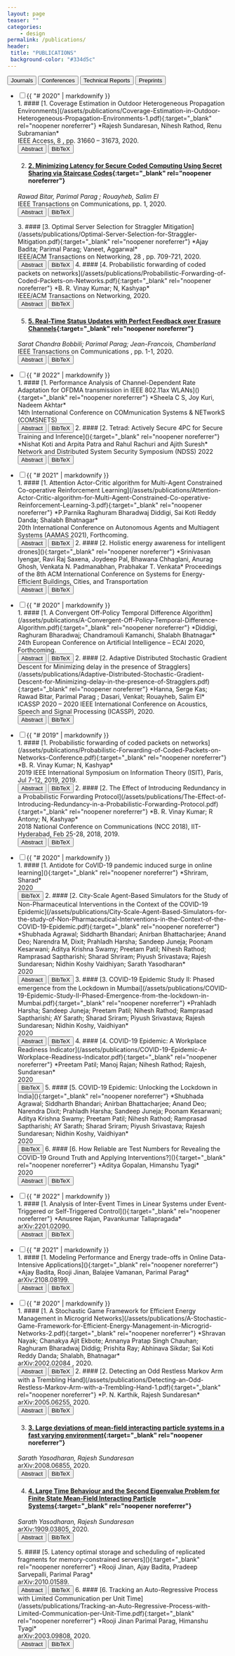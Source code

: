 ```yaml
---
layout: page
teaser: ""
categories:
    - design
permalink: /publications/
header:
 title: "PUBLICATIONS"
 background-color: "#334d5c"
---
```

<div class="tab">
  <button class="tablinks" onclick="clickTab(event, 'journal')" id="defaultOpen">Journals</button>
  <button class="tablinks" onclick="clickTab(event, 'conference')">Conferences</button>
  <button class="tablinks" onclick="clickTab(event, 'techreport')">Technical Reports</button>
  <button class="tablinks" onclick="clickTab(event, 'preprint')">Preprints</button>
</div>
<div markdown="1" id="journal" class="tabcontent">
<ul class="jekyllcodex_accordion">
  <li><input id="j2020" type="checkbox" /><label for="j2020">{{ "# 2020" |  markdownify }}</label>
<div markdown="1">
1. #### [1. Coverage Estimation in Outdoor Heterogeneous Propagation Environments](/assets/publications/Coverage-Estimation-in-Outdoor-Heterogeneous-Propagation-Environments-1.pdf){:target="_blank" rel="noopener noreferrer"}
*Rajesh Sundaresan, Nihesh Rathod, Renu Subramanian*<br>
IEEE Access, 8 , pp. 31660 – 31673, 2020.<br>
<button id="buttona1" onclick="AbstractToggle(1)" class="buttonAbsBib buttonhover">Abstract</button>
<button id="buttonb1" onclick="BibTeXToggle(1)" class="buttonAbsBib buttonhover">BibTeX</button>
<div id="Abstract1" style="display:none" markdown="1">This paper is on a coverage estimation procedure for the deployment of outdoor Internet of Things (IoT). In the first part of the paper, a data-driven coverage estimation technique is proposed. The estimation technique combines multiple machine-learning-based regression ideas. The proposed technique achieves two purposes. The first purpose is to reduce the bias in the estimated received signal strength arising from estimations performed only on the successfully received packets. The second purpose is to exploit commonality of physical parameters, e.g. antenna-gain, in measurements that are made across multiple propagation environments. It also provides the correct link function for performing a nonlinear regression in our communication systems context. In the second part of the paper, a method to use readily available geographic information system (GIS) data (for classifying geographic areas into various propagation environments) followed by an algorithm for estimating received signal strength (which is motivated by the first part of the paper) is proposed. Together they enable quick and automated estimation of coverage in outdoor environments. It is anticipated that these will lead to faster and more efficient deployment of outdoor Internet of Things.
</div>
<div id="BibTeX1" style="display:none">@article{@Nihesh2020,
title = {Coverage Estimation in Outdoor Heterogeneous Propagation Environments},
author = {Nihesh Rathod; Renu Subramanian; Rajesh;Sundaresan},
url = {https://cni.iisc.ac.in/wp-content/uploads/2020/08/Coverage-Estimation-in-Outdoor-Heterogeneous-Propagation-Environments-1.pdf},
doi = {10.1109/ACCESS.2020.2972811},
year = {2020},
date = {2020-02-10},
journal = { IEEE Access},
volume = {8},
pages = {31660 – 31673},
abstract = {This paper is on a coverage estimation procedure for the deployment of outdoor Internet of Things (IoT). In the first part of the paper, a data-driven coverage estimation technique is proposed. The estimation technique combines multiple machine-learning-based regression ideas. The proposed technique achieves two purposes. The first purpose is to reduce the bias in the estimated received signal strength arising from estimations performed only on the successfully received packets. The second purpose is to exploit commonality of physical parameters, e.g. antenna-gain, in measurements that are made across multiple propagation environments. It also provides the correct link function for performing a nonlinear regression in our communication systems context. In the second part of the paper, a method to use readily available geographic information system (GIS) data (for classifying geographic areas into various propagation environments) followed by an algorithm for estimating received signal strength (which is motivated by the first part of the paper) is proposed. Together they enable quick and automated estimation of coverage in outdoor environments. It is anticipated that these will lead to faster and more efficient deployment of outdoor Internet of Things.},
keywords = {Journal},
pubstate = {published},
tppubtype = {article}
}
</div>

2. #### [2. Minimizing Latency for Secure Coded Computing Using Secret Sharing via Staircase Codes](/assets/publications/Minimizing-Latency-for-Secure-Coded-Computing........pdf){:target="_blank" rel="noopener noreferrer"}
*Rawad Bitar, Parimal Parag ; Rouayheb, Salim El*<br>
IEEE Transactions on Communications, pp. 1, 2020.<br>
<button id="buttona2" onclick="AbstractToggle(2)" class="buttonAbsBib buttonhover">Abstract</button>
<button id="buttonb2" onclick="BibTeXToggle(2)" class="buttonAbsBib buttonhover">BibTeX</button>
<div id="Abstract2" style="display:none" markdown="1">
We consider the setting of a Master server, M, who possesses confidential data (e.g., personal, genomic or medical data) and wants to run intensive computations on it, as part of a machine learning algorithm for example. The Master wants to distribute these computations to untrusted workers who have volunteered or are incentivized to help with this task. However, the data must be kept private and not revealed to the individual workers. Some of the workers may be stragglers, e.g., slow or busy, and will take a random time to finish the task assigned to them. We are interested in reducing the delays experienced by the Master. We focus on linear computations as an essential operation in many iterative algorithms such as principal component analysis, support vector machines and other gradient-descent based algorithms. A classical solution is to use a linear secret sharing scheme, such as Shamir’s scheme, to divide the data into secret shares on which the workers can perform linear computations. However, classical codes can provide straggler mitigation assuming a worst-case scenario of a fixed number of stragglers. We propose a solution based on new secure codes, called Staircase codes, introduced previously by two of the authors. Staircase codes allow flexibility in the number of stragglers up to a given maximum, and universally achieve the information theoretic limit on the download cost by the Master, leading to latency reduction. Under the shifted exponential model, we find upper and lower bounds on the Master’s mean waiting time. We derive the distribution of the Master’s waiting time, and its mean, for systems with up to two stragglers. For systems with any number of stragglers, we derive an expression that can give the exact distribution, and the mean, of the waiting time of the Master. We show that Staircase codes always outperform classical secret sharing codes.
</div>
<div id="BibTeX2" style="display:none">
@article{@rawad,
title = {Minimizing Latency for Secure Coded Computing Using Secret Sharing via Staircase Codes},
author = {Rawad Bitar, Parimal Parag and Salim El Rouayheb },
url = {https://cni.iisc.ac.in/wp-content/uploads/2020/07/Minimizing-Latency-for-Secure-Coded-Computing……..pdf},
doi = {10.1109/TCOMM.2020.2988506},
year = {2020},
date = {2020-04-17},
journal = { IEEE Transactions on Communications},
pages = {1},
abstract = {We consider the setting of a Master server, M, who possesses confidential data (e.g., personal, genomic or medical data) and wants to run intensive computations on it, as part of a machine learning algorithm for example. The Master wants to distribute these computations to untrusted workers who have volunteered or are incentivized to help with this task. However, the data must be kept private and not revealed to the individual workers. Some of the workers may be stragglers, e.g., slow or busy, and will take a random time to finish the task assigned to them. We are interested in reducing the delays experienced by the Master. We focus on linear computations as an essential operation in many iterative algorithms such as principal component analysis, support vector machines and other gradient-descent based algorithms. A classical solution is to use a linear secret sharing scheme, such as Shamir’s scheme, to divide the data into secret shares on which the workers can perform linear computations. However, classical codes can provide straggler mitigation assuming a worst-case scenario of a fixed number of stragglers. We propose a solution based on new secure codes, called Staircase codes, introduced previously by two of the authors. Staircase codes allow flexibility in the number of stragglers up to a given maximum, and universally achieve the information theoretic limit on the download cost by the Master, leading to latency reduction. Under the shifted exponential model, we find upper and lower bounds on the Master’s mean waiting time. We derive the distribution of the Master’s waiting time, and its mean, for systems with up to two stragglers. For systems with any number of stragglers, we derive an expression that can give the exact distribution, and the mean, of the waiting time of the Master. We show that Staircase codes always outperform classical secret sharing codes.},
keywords = {Journal},
pubstate = {published},
tppubtype = {article}
}
</div>
3. #### [3. Optimal Server Selection for Straggler Mitigation](/assets/publications/Optimal-Server-Selection-for-Straggler-Mitigation.pdf){:target="_blank" rel="noopener noreferrer"}
*Ajay Badita; Parimal Parag; Vaneet, Aggarwal*<br>
IEEE/ACM Transactions on Networking, 28 , pp. 709-721, 2020.<br>
<button id="buttona3" onclick="AbstractToggle(3)" class="buttonAbsBib buttonhover">Abstract</button>
<button id="buttonb3" onclick="BibTeXToggle(3)" class="buttonAbsBib buttonhover">BibTeX</button>
<div id="Abstract3" style="display:none" markdown="1">
The performance of large-scale distributed compute systems is adversely impacted by stragglers when the execution time of a job is uncertain. To manage stragglers, we consider a multi-fork approach for job scheduling, where additional parallel servers are added at forking instants. In terms of the forking instants and the number of additional servers, we compute the job completion time and the cost of server utilization when the task processing times are assumed to have a shifted exponential distribution. We use this study to provide insights into the scheduling design of the forking instants and the associated number of additional servers to be started. Numerical results demonstrate orders of magnitude improvement in cost in the regime of low completion times as compared to the prior works.
</div>
<div id="BibTeX3" style="display:none">
@article{@Ajay,
title = {Optimal Server Selection for Straggler Mitigation},
author = {Ajay Badita; Parimal Parag; Vaneet, Aggarwal},
url = {https://cni.iisc.ac.in/wp-content/uploads/2020/08/Optimal-Server-Selection-for-Straggler-Mitigation.pdf},
doi = {10.1109/TNET.2020.2973224},
year = {2020},
date = {2020-04-01},
journal = {IEEE/ACM Transactions on Networking},
volume = {28},
pages = {709-721},
abstract = {The performance of large-scale distributed compute systems is adversely impacted by stragglers when the execution time of a job is uncertain. To manage stragglers, we consider a multi-fork approach for job scheduling, where additional parallel servers are added at forking instants. In terms of the forking instants and the number of additional servers, we compute the job completion time and the cost of server utilization when the task processing times are assumed to have a shifted exponential distribution. We use this study to provide insights into the scheduling design of the forking instants and the associated number of additional servers to be started. Numerical results demonstrate orders of magnitude improvement in cost in the regime of low completion times as compared to the prior works.},
keywords = {Journal},
pubstate = {published},
tppubtype = {article}
}
</div>
4. #### [4. Probabilistic forwarding of coded packets on networks](/assets/publications/Probabilistic-Forwarding-of-Coded-Packets-on-Networks.pdf){:target="_blank" rel="noopener noreferrer"}
*B. R. Vinay Kumar; N, Kashyap*<br>
IEEE/ACM Transactions on Networking, 2020.<br>
<button id="buttona4" onclick="AbstractToggle(4)" class="buttonAbsBib buttonhover">Abstract</button>
<button id="buttonb4" onclick="BibTeXToggle(4)" class="buttonAbsBib buttonhover">BibTeX</button>
<div id="Abstract4" style="display:none" markdown="1">
We consider a scenario of broadcasting information over a network of nodes connected by noiseless communication links. A source node in the network has some data packets to broadcast. It encodes these data packets into n coded packets in such a way that any node in the network that receives any k out of the n coded packets will be able to retrieve all the original data packets. The source transmits the n coded packets to its one-hop neighbours. Every other node in the network follows a probabilistic forwarding protocol, in which it forwards a previously unreceived packet to all its neighbours with a certain probability p. We say that the information from the source undergoes a “near-broadcast” if the expected fraction of nodes that receive at least k of the n coded packets is close to 1. The forwarding probability p is chosen so as to minimize the expected total number of transmissions needed for a near-broadcast. We study how, for a given k, this minimum forwarding probability and the associated expected total number of packet transmissions varies with n. We specifically analyze the probabilistic forwarding of coded packets on two network topologies: binary trees and square grids. For trees, our analysis shows that for fixed k, the expected total number of transmissions increases with n. On the other hand, on grids, a judicious choice of n significantly reduces the expected total number of transmissions needed for a near-broadcast. Behaviour similar to that of the grid is also observed in other well-connected network topologies such as random geometric graphs and random regular graphs
</div>
<div id="BibTeX4" style="display:none">
@article{@Vinay,
title = {Probabilistic forwarding of coded packets on networks},
author = {B. R. Vinay Kumar; N,Kashyap},
url = {https://cni.iisc.ac.in/wp-content/uploads/2020/08/Probabilistic-Forwarding-of-Coded-Packets-on-Networks.pdf},
year = {2020},
date = {2020-02-11},
journal = {IEEE/ACM Transactions on Networking},
abstract = {We consider a scenario of broadcasting information over a network of nodes connected by noiseless communication links. A source node in the network has some data packets to broadcast. It encodes these data packets into n coded packets in such a way that any node in the network that receives any k out of the n coded packets will be able to retrieve all the original data packets. The source transmits the n coded packets to its one-hop neighbours. Every other node in the network follows a probabilistic forwarding protocol, in which it forwards a previously unreceived packet to all its neighbours with a certain probability p. We say that the information from the source undergoes a “near-broadcast” if the expected fraction of nodes that receive at least k of the n coded packets is close to 1. The forwarding probability p is chosen so as to minimize the expected total number of transmissions needed for a near-broadcast. We study how, for a given k, this minimum forwarding probability and the associated expected total number of packet transmissions varies with n. We specifically analyze the probabilistic forwarding of coded packets on two network topologies: binary trees and square grids. For trees, our analysis shows that for fixed k, the expected total number of transmissions increases with n. On the other hand, on grids, a judicious choice of n significantly reduces the expected total number of transmissions needed for a near-broadcast. Behaviour similar to that of the grid is also observed in other well-connected network topologies such as random geometric graphs and random regular graphs },
keywords = {Journal},
pubstate = {published},
tppubtype = {article}
}
</div>

5. #### [5. Real-Time Status Updates with Perfect Feedback over Erasure Channels](/assets/publications/Real-Time-Status-Updates-with-Perfect-Feedback.pdf){:target="_blank" rel="noopener noreferrer"}
*Sarat Chandra Bobbili; Parimal Parag; Jean-Francois, Chamberland*<br>
IEEE Transactions on Communications , pp. 1-1, 2020.<br>
<button id="buttona5" onclick="AbstractToggle(5)" class="buttonAbsBib buttonhover">Abstract</button>
<button id="buttonb5" onclick="BibTeXToggle(5)" class="buttonAbsBib buttonhover">BibTeX</button>
<div id="Abstract5" style="display:none" markdown="1">
Real-time decision making relies on the availability of accurate data and, therefore, delivering status updates in a timely fashion is of paramount importance. The topic of realtime status updates has received much attention in recent years. This article contributes new results to this research area by studying the interplay between average timeliness and design decisions made at the physical layer, for unreliable communication channels. Specifically, this study explores the tension between the fact that more reliable transmissions with lower probabilities of decoding failure tend to improve timely delivery, unless these improvements come at the expense of significantly longer codewords. The average timeliness is adopted as an evaluation criterion, and a framework to efficiently compute the performance of various transmission schemes for the binary erasure channel is developed. We show that the average timeliness decreases as we increase the feedback rate in a hybrid ARQ scheme for a range of codeword lengths. This article also provides design guidelines for the codeword length selection for an hybrid ARQ scheme to improve the average information timeliness. Numerical examples are included to further illustrate the applicability of our findings.
</div>
<div id="BibTeX5" style="display:none">
@article{@Sarat,
title = {Real-Time Status Updates with Perfect Feedback over Erasure Channels},
author = {Sarat Chandra Bobbili; Parimal Parag; Jean-Francois,Chamberland},
url = {https://cni.iisc.ac.in/wp-content/uploads/2020/08/Real-Time-Status-Updates-with-Perfect-Feedback.pdf},
doi = {10.1109/TCOMM.2020.3006224},
year = {2020},
date = {2020-07-01},
journal = {IEEE Transactions on Communications },
pages = {1-1},
abstract = {Real-time decision making relies on the availability of accurate data and, therefore, delivering status updates in a timely fashion is of paramount importance. The topic of realtime status updates has received much attention in recent years. This article contributes new results to this research area by studying the interplay between average timeliness and design decisions made at the physical layer, for unreliable communication channels. Specifically, this study explores the tension between the fact that more reliable transmissions with lower probabilities of decoding failure tend to improve timely delivery, unless these improvements come at the expense of significantly longer codewords. The average timeliness is adopted as an evaluation criterion, and a framework to efficiently compute the performance of various transmission schemes for the binary erasure channel is developed. We show that the average timeliness decreases as we increase the feedback rate in a hybrid ARQ scheme for a range of codeword lengths. This article also provides design guidelines for the codeword length selection for an hybrid ARQ scheme to improve the average information timeliness. Numerical examples are included to further illustrate
the applicability of our findings.},
keywords = {Journal},
pubstate = {published},
tppubtype = {article}
}
</div>

</div>
</li>
</ul>        
<script>document.getElementById("j2020").click();</script>
</div>
<div markdown="1" id="conference" class="tabcontent">
<ul class="jekyllcodex_accordion">
  <li><input id="c2022" type="checkbox" /><label for="c2022">{{ "# 2022" |  markdownify }}</label>
<div markdown="1">1. #### [1. Performance Analysis of Channel-Dependent Rate Adaptation for OFDMA transmission in IEEE 802.11ax WLANs](){:target="_blank" rel="noopener noreferrer"}
*Sheela C S, Joy Kuri, Nadeem Akhtar*<br>
14th International Conference on COMmunication Systems & NETworkS (COMSNETS)<br>
<button id="buttona6" onclick="AbstractToggle(6)" class="buttonAbsBib buttonhover">Abstract</button>
<button id="buttonb6" onclick="BibTeXToggle(6)" class="buttonAbsBib buttonhover">BibTeX</button>
<div id="Abstract6" style="display:none" markdown="1">
</div>
<div id="BibTeX6" style="display:none">
</div>
2. #### [2. Tetrad: Actively Secure 4PC for Secure Training and Inference](){:target="_blank" rel="noopener noreferrer"}
*Nishat Koti and Arpita Patra and Rahul Rachuri and Ajith Suresh*
Network and Distributed System Security Symposium (NDSS) 2022<br>
<button id="buttona7" onclick="AbstractToggle(7)" class="buttonAbsBib buttonhover">Abstract</button>
<button id="buttonb7" onclick="BibTeXToggle(7)" class="buttonAbsBib buttonhover">BibTeX</button>
<div id="Abstract7" style="display:none" markdown="1">
</div>
<div id="BibTeX7" style="display:none">
</div>
</div>
</li>
</ul>        
<ul class="jekyllcodex_accordion">
        <li><input id="c2021" type="checkbox" /><label for="c2021">{{ "# 2021" |  markdownify }}</label>
<div markdown="1">1. #### [1. Attention Actor-Critic algorithm for Multi-Agent Constrained Co-operative Reinforcement Learning](/assets/publications/Attention-Actor-Critic-algorithm-for-Multi-Agent-Constrained-Co-operative-Reinforcement-Learning-3.pdf){:target="_blank" rel="noopener noreferrer"}
*P.Parnika Raghuram Bharadwaj Diddigi, Sai Koti Reddy Danda; Shalabh Bhatnagar*<br>
20th International Conference on Autonomous Agents and Multiagent Systems (AAMAS 2021), Forthcoming.<br>
<button id="buttona8" onclick="AbstractToggle(8)" class="buttonAbsBib buttonhover">Abstract</button>
<button id="buttonb8" onclick="BibTeXToggle(8)" class="buttonAbsBib buttonhover">BibTeX</button>
<div id="Abstract8" style="display:none" markdown="1">
In this work, we consider the problem of computing optimal actions for Reinforcement Learning (RL) agents in a co-operative setting, where the objective is to optimize a common goal. However, in many real-life applications, in addition to optimizing the goal, the agents are required to satisfy certain constraints specified on their actions. Under this setting, the objective of the agents is to not only learn the actions that optimize the common objective but also meet the specified constraints. In recent times, the Actor-Critic algorithm with an attention mechanism has been successfully applied to obtain optimal actions for RL agents in multi-agent environments. In this work, we extend this algorithm to the constrained multi-agent RL setting. The idea here is that optimizing the common goal and satisfying the constraints may require different modes of attention. By incorporating different attention modes, the agents can select useful information required for optimizing the objective and satisfying the constraints separately, thereby yielding better actions. Through experiments on benchmark multi-agent environments, we show the effectiveness of our proposed algorithm.
</div>
<div id="BibTeX8" style="display:none">
@conference{@Parnika,
title = {Attention Actor-Critic algorithm for Multi-Agent Constrained Co-operative Reinforcement Learning},
author = {P.Parnika, Raghuram Bharadwaj Diddigi, Sai Koti Reddy Danda; Shalabh Bhatnagar},
url = {https://cni.iisc.ac.in/attention-actor-critic-algorithm-for-multi-agent-constrained-co-operative-reinforcement-learning-4/},
year = {2021},
date = {2021-05-01},
booktitle = {20th International Conference on Autonomous Agents and Multiagent Systems (AAMAS 2021)},
abstract = {In this work, we consider the problem of computing optimal actions for Reinforcement Learning (RL) agents in a co-operative setting, where the objective is to optimize a common goal. However, in many real-life applications, in addition to optimizing the goal, the agents are required to satisfy certain constraints specified on their actions. Under this setting, the objective of the agents is to not only learn the actions that optimize the common objective but also meet the specified constraints. In recent times, the Actor-Critic algorithm with an attention mechanism has been successfully applied to obtain optimal actions for RL agents in multi-agent environments. In this work, we extend this algorithm to the constrained multi-agent RL setting. The idea here is that optimizing the common goal and satisfying the constraints may require different modes of attention. By incorporating different attention modes, the agents can select useful information required for optimizing the objective and satisfying the constraints separately, thereby yielding better actions. Through experiments on benchmark multi-agent environments, we show the effectiveness of our proposed algorithm. },
keywords = {Conference},
pubstate = {forthcoming},
tppubtype = {conference}
}
</div>
2. #### [2. Holistic energy awareness for intelligent drones](){:target="_blank" rel="noopener noreferrer"}
*Srinivasan Iyengar, Ravi Raj Saxena, Joydeep Pal, Bhawana Chhaglani, Anurag Ghosh, Venkata N. Padmanabhan, Prabhakar T. Venkata*
Proceedings of the 8th ACM International Conference on Systems for Energy-Efficient Buildings, Cities, and Transportation<br>
<button id="buttona9" onclick="AbstractToggle(9)" class="buttonAbsBib buttonhover">Abstract</button>
<button id="buttonb9" onclick="BibTeXToggle(9)" class="buttonAbsBib buttonhover">BibTeX</button>
<div id="Abstract9" style="display:none" markdown="1">
</div>
<div id="BibTeX9" style="display:none">
</div>
</div>
</li>
</ul>        
<ul class="jekyllcodex_accordion">
        <li><input id="c2020" type="checkbox" /><label for="c2020">{{ "# 2020" |  markdownify }}</label>
<div markdown="1">1. #### [1. A Convergent Off-Policy Temporal Difference Algorithm](/assets/publications/A-Convergent-Off-Policy-Temporal-Difference-Algorithm.pdf){:target="_blank" rel="noopener noreferrer"}
*Diddigi, Raghuram Bharadwaj; Chandramouli Kamanchi, Shalabh Bhatnagar*<br>
24th European Conference on Artificial Intelligence – ECAI 2020, Forthcoming.<br>
<button id="buttona10" onclick="AbstractToggle(10)" class="buttonAbsBib buttonhover">Abstract</button>
<button id="buttonb10" onclick="BibTeXToggle(10)" class="buttonAbsBib buttonhover">BibTeX</button>
<div id="Abstract10" style="display:none" markdown="1">
Learning the value function of a given policy (target policy) from the data samples obtained from a different policy (behavior policy) is an important problem in Reinforcement Learning (RL). This problem is studied under the setting of off-policy prediction. Temporal Difference (TD) learning algorithms are a popular class of algorithms for solving the prediction problem. TD algorithms with linear function approximation are shown to be convergent when the samples are generated from the target policy (known as on-policy prediction). However, it has been well established in the literature that off-policy TD algorithms under linear function approximation diverge. In this work, we propose a convergent on-line off-policy TD algorithm under linear function approximation. The main idea is to penalize the updates of the algorithm in a way as to ensure convergence of the iterates. We provide a convergence analysis of our algorithm. Through numerical evaluations, we further demonstrate the effectiveness of our algorithm.
</div>
<div id="BibTeX10" style="display:none">
@conference{@Raghuram,
title = {A Convergent Off-Policy Temporal Difference Algorithm},
author = {Raghuram Bharadwaj Diddigi and Chandramouli Kamanchi, Shalabh Bhatnagar},
url = {https://cni.iisc.ac.in/wp-content/uploads/2020/07/A-Convergent-Off-Policy-Temporal-Difference-Algorithm.pdf},
year = {2020},
date = {2020-08-29},
booktitle = {24th European Conference on Artificial Intelligence – ECAI 2020},
journal = {24th European Conference on Artificial Intelligence – ECAI 2020},
abstract = {Learning the value function of a given policy (target policy) from the data samples obtained from a different policy (behavior policy) is an important problem in Reinforcement Learning (RL). This problem is studied under the setting of off-policy prediction. Temporal Difference (TD) learning algorithms are a popular class of algorithms for solving the prediction problem. TD algorithms with linear function approximation are shown to be convergent when the samples are generated from the target policy (known as on-policy prediction). However, it has been well established in the literature that off-policy TD algorithms under linear function approximation diverge. In this work, we propose a convergent on-line off-policy TD algorithm under linear function approximation. The main idea is to penalize the updates of the algorithm in a way as to ensure convergence of the iterates. We provide a convergence analysis of our algorithm. Through numerical evaluations, we further demonstrate the effectiveness of our algorithm. },
keywords = {Conference},
pubstate = {forthcoming},
tppubtype = {conference}
}
</div>
2. #### [2. Adaptive Distributed Stochastic Gradient Descent for Minimizing delay in the presence of Stragglers](/assets/publications/Adaptive-Distributed-Stochastic-Gradient-Descent-for-Minimizing-delay-in-the-presence-of-Stragglers.pdf){:target="_blank" rel="noopener noreferrer"}
*Hanna, Serge Kas; Rawad Bitar, Parimal Parag ; Dasari, Venkat; Rouayheb, Salim El*<br>
ICASSP 2020 – 2020 IEEE International Conference on Acoustics, Speech and Signal Processing (ICASSP), 2020.<br>
<button id="buttona11" onclick="AbstractToggle(11)" class="buttonAbsBib buttonhover">Abstract</button>
<button id="buttonb11" onclick="BibTeXToggle(11)" class="buttonAbsBib buttonhover">BibTeX</button>
<div id="Abstract11" style="display:none" markdown="1">
We consider the setting where a master wants to run a distributed stochastic gradient descent (SGD) algorithm on n workers each having a subset of the data. Distributed SGD may suffer from the effect of stragglers, i.e., slow or unresponsive workers who cause delays. One solution studied in the literature is to wait at each iteration for the responses of the fastest k<n workers before updating the model, where k is a fixed parameter. The choice of the value of k presents a trade-off between the runtime (i.e., convergence rate) of SGD and the error of the model. Towards optimizing the error-runtime trade-off, we investigate distributed SGD with adaptive k. We first design an adaptive policy for varying k that optimizes this trade-off based on an upper bound on the error as a function of the wall-clock time which we derive. Then, we propose an algorithm for adaptive distributed SGD that is based on a statistical heuristic. We implement our algorithm and provide numerical simulations which confirm our intuition and theoretical analysis.
</div>
<div id="BibTeX11" style="display:none">
@conference{@Serge,
title = {Adaptive Distributed Stochastic Gradient Descent for Minimizing delay in the presence of Stragglers},
author = {Serge Kas Hanna and Rawad Bitar, Parimal Parag and Venkat Dasari and Salim El Rouayheb},
url = {https://cni.iisc.ac.in/wp-content/uploads/2020/02/Adaptive-Distributed-Stochastic-Gradient-Descent-for-Minimizing-delay-in-the-presence-of-Stragglers.pdf},
doi = {10.1109/ICASSP40776.2020.9053961},
year = {2020},
date = {2020-05-14},
booktitle = { ICASSP 2020 – 2020 IEEE International Conference on Acoustics, Speech and Signal Processing (ICASSP)},
journal = {45th International Conference on Acoustics, Speech, and Signal Processing},
abstract = {We consider the setting where a master wants to run a distributed stochastic gradient descent (SGD) algorithm on n workers each having a subset of the data. Distributed SGD may suffer from the effect of stragglers, i.e., slow or unresponsive workers who cause delays. One solution studied in the literature is to wait at each iteration for the responses of the fastest k keywords = {Conference},
pubstate = {published},
tppubtype = {conference}
}
</div>
3. #### [3. C3MM : Clique-Closure based Hyperlink Prediction](/assets/publications/C3MM-Clique-Closure-based-Hyperlink-Prediction.pdf){:target="_blank" rel="noopener noreferrer"}
*Govind Sharma; Prasanna Patil; M, Narasimha Murty*<br>
Proceedings of the Twenty-Ninth International Joint Conference on Artificial Intelligence , Forthcoming.<br>
<button id="buttona12" onclick="AbstractToggle(12)" class="buttonAbsBib buttonhover">Abstract</button>
<button id="buttonb12" onclick="BibTeXToggle(12)" class="buttonAbsBib buttonhover">BibTeX</button>
<div id="Abstract12" style="display:none" markdown="1">
Usual networks lossily (if not incorrectly) represent higher-order relations, i.e. those between multiple entities instead of a pair. This calls for complex structures such as hypergraphs to be used instead. Akin to the link prediction problem in graphs, we deal with hyperlink (higher-order link) prediction in hypergraphs. With a handful of solutions in the literature that seem to have merely scratched the surface, we provide improvements for the same. Motivated by observations in recent literature, we first formulate a "clique-closure" hypothesis (viz., hyperlinks are more likely to be formed from near-cliques rather than from non-cliques), test it on real hypergraphs, and then exploit it for our very problem. In the process, we generalize hyperlink prediction on two fronts: (1) from small-sized to arbitrary-sized hyperlinks, and (2) from a couple of domains to a handful. We perform experiments (both the hypothesis-test as well as the hyperlink prediction) on multiple real datasets, report results, and provide both quantitative and qualitative arguments favoring better performances w.r.t. the state-of-the-art.
</div>
<div id="BibTeX12" style="display:none">
@conference{@Govind,
title = {C3MM : Clique-Closure based Hyperlink Prediction},
author = {Govind Sharma; Prasanna Patil; M,Narasimha Murty},
url = {https://cni.iisc.ac.in/wp-content/uploads/2020/10/C3MM-Clique-Closure-based-Hyperlink-Prediction.pdf},
doi = {https://doi.org/10.24963/ijcai.2020/465 },
year = {2020},
date = {2020-12-30},
booktitle = {Proceedings of the Twenty-Ninth International Joint Conference on Artificial Intelligence
},
pages = {3364-3370},
abstract = {Usual networks lossily (if not incorrectly) represent higher-order relations, i.e. those between multiple entities instead of a pair. This calls for complex structures such as hypergraphs to be used instead. Akin to the link prediction problem in graphs, we deal with hyperlink (higher-order link) prediction in hypergraphs. With a handful of solutions in the literature that seem to have merely scratched the surface, we provide improvements for the same. Motivated by observations in recent literature, we first formulate a “clique-closure” hypothesis (viz., hyperlinks are more likely to be formed from near-cliques rather than from non-cliques), test it on real hypergraphs, and then exploit it for our very problem. In the process, we generalize hyperlink prediction on two fronts: (1) from small-sized to arbitrary-sized hyperlinks, and (2) from a couple of domains to a handful. We perform experiments (both the hypothesis-test as well as the hyperlink prediction) on multiple real datasets, report results, and provide both quantitative and qualitative arguments favoring better performances w.r.t. the state-of-the-art. },
keywords = {Conference},
pubstate = {forthcoming},
tppubtype = {conference}
}
</div>

4. #### [4. Evolution of a Population of Selfish Agents on a Network](/assets/publications/Evolution-of-a-Population-of-Selfish-Agents-on-a-Network.pdf){:target="_blank" rel="noopener noreferrer"}
*Nirabhra Mandal; Pavankumar, Tallapragada*<br>
IFAC World Congress 2020, Forthcoming.<br>
<button id="buttona13" onclick="AbstractToggle(13)" class="buttonAbsBib buttonhover">Abstract</button>
<button id="buttonb13" onclick="BibTeXToggle(13)" class="buttonAbsBib buttonhover">BibTeX</button>
<div id="Abstract13" style="display:none" markdown="1">
In this work, we consider a population composed of a continuum of agents that seek to selfishly minimize a cost function by moving on a network. The nodes in the network may represent physical locations or abstract choices. Taking inspiration from how water distributes itself in a system of connected tanks of varying heights, we formulate a best response dynamics for the population. In this dynamics, the population in each node simultaneously seeks to redistribute itself according to the `best response’ to the state of the population in the node’s neighborhood. We provide an algorithm to determine the best response as a function of the state of the population. We then show that given the state of the population, the best response is unique. For the continuous time version of the best response dynamics, we show asymptotic convergence to an equilibrium point for an arbitrary initial condition. We then explore a second dynamics, in which the population evolves according to centralized gradient descent of the social cost. Again, we show asymptotic convergence for an arbitrary initial condition. We illustrate our results through simulations.
</div>
<div id="BibTeX13" style="display:none">
@conference{@Nirabhra,
title = {Evolution of a Population of Selfish Agents on a Network},
author = {Nirabhra Mandal; Pavankumar,Tallapragada},
url = {https://cni.iisc.ac.in/wp-content/uploads/2020/10/Evolution-of-a-Population-of-Selfish-Agents-on-a-Network.pdf},
year = {2020},
date = {2020-07-11},
booktitle = {IFAC World Congress 2020},
abstract = {In this work, we consider a population composed of a continuum of agents that seek to selfishly minimize a cost function by moving on a network. The nodes in the network may represent physical locations or abstract choices. Taking inspiration from how water distributes itself in a system of connected tanks of varying heights, we formulate a best response dynamics for the population. In this dynamics, the population in each node simultaneously seeks to redistribute itself according to the `best response’ to the state of the population in the node’s neighborhood. We provide an algorithm to determine the best response as a function of the state of the population. We then show that given the state of the population, the best response is unique. For the continuous time version of the best response dynamics, we show asymptotic convergence to an equilibrium point for an arbitrary initial condition. We then explore a second dynamics, in which the population evolves according to centralized gradient descent of the social cost. Again, we show asymptotic convergence for an arbitrary initial condition. We illustrate our results through simulations.},
keywords = {Conference},
pubstate = {forthcoming},
tppubtype = {conference}
}
</div>

5. #### [5. Negative Sampling for Hyperlink Prediction in Networks](/assets/publications/Negative-Sampling-for-Hyperlink-Prediction-in-Networks.pdf){:target="_blank" rel="noopener noreferrer"}
*Patil, Prasanna; Govind Sharma, Narasimha Murty M*<br>
Pacific-Asia Conference on Knowledge Discovery and Data Mining, 2020.<br>
<button id="buttona14" onclick="AbstractToggle(14)" class="buttonAbsBib buttonhover">Abstract</button>
<button id="buttonb14" onclick="BibTeXToggle(14)" class="buttonAbsBib buttonhover">BibTeX</button>
<div id="Abstract14" style="display:none" markdown="1">
While graphs capture pairwise relations between entities, hypergraphs deal with higher-order ones, thereby ensuring losslessness. However, in hyperlink (i.e., higher-order link) prediction, where hyperlinks and non-hyperlinks are treated as “positive” and “negative” classes respectively, hypergraphs suffer from the problem of extreme class imbalance. Given this context, “negative sampling”—under-sampling the negative class of non-hyperlinks—becomes mandatory for performing hyperlink prediction. No prior work on hyperlink prediction deals with this problem. In this work, which is the first of its kind, we deal with this problem in the context of hyperlink prediction. More specifically, we leverage graph sampling techniques for sampling non-hyperlinks in hyperlink prediction. Our analysis clearly establishes the effect of random sampling, which is the norm in both link- as well as hyperlink-prediction. Further, we formalize the notion of “hardness” of non-hyperlinks via a measure of density, and analyze its distribution over various negative sampling techniques. We experiment with some real-world hypergraph datasets and provide both qualitative and quantitative results on the effects of negative sampling. We also establish its importance in evaluating hyperlink prediction algorithms.
</div>
<div id="BibTeX14" style="display:none">
@conference{@Prasanna,
title = {Negative Sampling for Hyperlink Prediction in Networks},
author = {Prasanna Patil and Govind Sharma, M Narasimha Murty},
url = {https://cni.iisc.ac.in/wp-content/uploads/2020/07/Negative-Sampling-for-Hyperlink-Prediction-in-Networks.pdf},
doi = {10.1007/978-3-030-47436-2_46},
year = {2020},
date = {2020-05-06},
booktitle = {Pacific-Asia Conference on Knowledge Discovery and Data Mining},
pages = {607-619},
abstract = {While graphs capture pairwise relations between entities, hypergraphs deal with higher-order ones, thereby ensuring losslessness. However, in hyperlink (i.e., higher-order link) prediction, where hyperlinks and non-hyperlinks are treated as “positive” and “negative” classes respectively, hypergraphs suffer from the problem of extreme class imbalance. Given this context, “negative sampling”—under-sampling the negative class of non-hyperlinks—becomes mandatory for performing hyperlink prediction. No prior work on hyperlink prediction deals with this problem. In this work, which is the first of its kind, we deal with this problem in the context of hyperlink prediction. More specifically, we leverage graph sampling techniques for sampling non-hyperlinks in hyperlink prediction. Our analysis clearly establishes the effect of random sampling, which is the norm in both link- as well as hyperlink-prediction. Further, we formalize the notion of “hardness” of non-hyperlinks via a measure of density, and analyze its distribution over various negative sampling techniques. We experiment with some real-world hypergraph datasets and provide both qualitative and quantitative results on the effects of negative sampling. We also establish its importance in evaluating hyperlink prediction algorithms.},
keywords = {Conference},
pubstate = {published},
tppubtype = {conference}
}
</div>

6. #### [6. On the Latency in Vehicular Control using Video Streaming over Wi-Fi](/assets/publications/On-the-Latency-in-Vehicular-Control-using-Video-Streaming-over-Wi-Fi.pdf){:target="_blank" rel="noopener noreferrer"}
*Pratik Sharma; Devam Awasare ; Bishal Jaiswal ; Srivats Mohan ; N. Abinaya ; Ishan Darwhekar ; Anand Svr ; Bharadwaj Amrutur ; Aditya Gopalan ; Parimal Parag ; Himanshu, Tyagi*<br>
2020 National Conference on Communications (NCC), IIT Kharagpur, 21-23 February 2020, 2020.<br>
<button id="buttona15" onclick="AbstractToggle(15)" class="buttonAbsBib buttonhover">Abstract</button>
<button id="buttonb15" onclick="BibTeXToggle(15)" class="buttonAbsBib buttonhover">BibTeX</button>
<div id="Abstract15" style="display:none" markdown="1">
We consider the use of Wi-Fi (IEEE 802.11n/r) network for remote control of a vehicle using video transmission on the uplink and control signals for the actuator on the downlink. We have setup a network with multiple access points (AP) providing indoor and outdoor coverage, which connects an unmanned ground vehicle (UGV) to a remote command center. Additionally, our setup includes a redundant IEEE 802.11p link for sending control messages over downlink with high reliability and low latency. We study the end-to-end communication delay and complete a latency profiling for each sub-component, including the video codec and the Wi-Fi links. Furthermore, we provide guidelines for practical design choices including the optimal configuration of the scanning process during handoffs and the codec parameters for delay optimization. Overall, our proposed configuration reduces the end-to-end delay significantly in comparison with the default configuration.
</div>
<div id="BibTeX15" style="display:none">
@conference{@Pratik,
title = {On the Latency in Vehicular Control using Video Streaming over Wi-Fi},
author = {Pratik Sharma; Devam Awasare ; Bishal Jaiswal ; Srivats Mohan ; N. Abinaya ; Ishan Darwhekar ; Anand Svr ; Bharadwaj Amrutur ; Aditya Gopalan ; Parimal Parag ; Himanshu,Tyagi
},
url = {https://cni.iisc.ac.in/wp-content/uploads/2020/07/On-the-Latency-in-Vehicular-Control-using-Video-Streaming-over-Wi-Fi.pdf},
doi = {10.1109/NCC48643.2020.9056067},
year = {2020},
date = {2020-04-06},
booktitle = {2020 National Conference on Communications (NCC), IIT Kharagpur, 21-23 February 2020},
abstract = {We consider the use of Wi-Fi (IEEE 802.11n/r) network for remote control of a vehicle using video transmission on the uplink and control signals for the actuator on the downlink. We have setup a network with multiple access points (AP) providing indoor and outdoor coverage, which connects an unmanned ground vehicle (UGV) to a remote command center. Additionally, our setup includes a redundant IEEE 802.11p link for sending control messages over downlink with high reliability and low latency. We study the end-to-end communication delay and complete a latency profiling for each sub-component, including the video codec and the Wi-Fi links. Furthermore, we provide guidelines for practical design choices including the optimal configuration of the scanning process during handoffs and the codec parameters for delay optimization. Overall, our proposed configuration reduces the end-to-end delay significantly in comparison with the default configuration.},
keywords = {Conference},
pubstate = {published},
tppubtype = {conference}
}
</div>

7. #### [7. Optimal Pricing in Finite Server Systems](/assets/publications/Optimal-Pricing-in-Finite-Server-Systems.pdf){:target="_blank" rel="noopener noreferrer"}
*Ashok Krishnan KS; Chandramani Singh; Siva Theja Maguluri; Parimal, Parag*<br>
The 18th International Symposium on Modeling and Optimization in Mobile, Ad Hoc and Wireless Networks (WiOpt 2020), 2020.<br>
<button id="buttona16" onclick="AbstractToggle(16)" class="buttonAbsBib buttonhover">Abstract</button>
<button id="buttonb16" onclick="BibTeXToggle(16)" class="buttonAbsBib buttonhover">BibTeX</button>
<div id="Abstract16" style="display:none" markdown="1">
We consider a system ofKservers, where customersarrive according to a Poisson process, and have independentand identical (i.i.d.) exponential service times and i.i.d. valuations of the service. We consider the setting where customers leavewhen they find all servers busy. Service provider announces aprice to an incoming customer, depending on the number of busyservers. An incoming arrival enters the system if its valuationexceeds the price. We find the optimal state dependent pricing,that maximizes the revenue rate for the service provider.
</div>
<div id="BibTeX16" style="display:none">
@conference{@Ashok,
title = {Optimal Pricing in Finite Server Systems},
author = {Ashok Krishnan KS; Chandramani Singh; Siva Theja Maguluri; Parimal, Parag},
url = {https://cni.iisc.ac.in/wp-content/uploads/2020/08/Optimal-Pricing-in-Finite-Server-Systems.pdf},
year = {2020},
date = {2020-06-15},
booktitle = {The 18th International Symposium on Modeling and Optimization in Mobile, Ad Hoc and Wireless Networks (WiOpt 2020)},
abstract = {We consider a system ofKservers, where customersarrive according to a Poisson process, and have independentand identical (i.i.d.) exponential service times andi.i.d.valuationsof the service. We consider the setting where customers leavewhen they find all servers busy. Service provider announces aprice to an incoming customer, depending on the number of busyservers. An incoming arrival enters the system if its valuationexceeds the price. We find the optimal state dependent pricing,that maximizes the revenue rate for the service provider.},
keywords = {Conference},
pubstate = {published},
tppubtype = {conference}
}
</div>
8. #### [8. Tracking an Auto-Regressive Process with Limited Communication](/assets/publications/Tracking-an-Auto-Regressive-Process-with-Limited-Communication.pdf){:target="_blank" rel="noopener noreferrer"}
*Rooji Jinan; Parimal Parag; Himanshu, Tyagi*<br>
2020 IEEE International Symposium on Information Theory, 2020.<br>
<button id="buttona17" onclick="AbstractToggle(17)" class="buttonAbsBib buttonhover">Abstract</button>
<button id="buttonb17" onclick="BibTeXToggle(17)" class="buttonAbsBib buttonhover">BibTeX</button>
<div id="Abstract17" style="display:none" markdown="1">
Samples from a high-dimensional AR[1] process are observed by a sender which can communicate only finitely many bits per unit time to a receiver. The receiver seeks to form an estimate of the process value at every time instant in real-time. We consider a time-slotted communication model in a slow-sampling regime where multiple communication slots occur between two sampling instants. We propose a successive update scheme which uses communication between sampling instants to refine estimates of the latest sample and study the following question: Is it better to collect communication of multiple slots to send better refined estimates, making the receiver wait more for every refinement, or to be fast but loose and send new information in every communication opportunity? We show that the fast but loose successive update scheme with ideal spherical codes is universally optimal asymptotically for a large dimension. However, most practical quantization codes for fixed dimensions do not meet the ideal performance required for this optimality, and they typically will have a bias in the form of a fixed additive error. Interestingly, our analysis shows that the fast but loose scheme is not an optimal choice in the presence of such errors, and a judiciously chosen frequency of updates outperforms it.
</div>
<div id="BibTeX17" style="display:none">
@article{@Rooji,
title = {Tracking an Auto-Regressive Process with Limited Communication },
author = {Rooji Jinan; Parimal Parag; Himanshu, Tyagi},
url = {https://cni.iisc.ac.in/wp-content/uploads/2020/08/Tracking-an-Auto-Regressive-Process-with-Limited-Communication-per-Unit-Time.pdf},
year = {2020},
date = {2020-03-22},
journal = {2020 IEEE International Symposium on Information Theory},
abstract = {Samples from a high-dimensional AR[1] process are observed by a sender which can communicate only finitely many bits per unit time to a receiver. The receiver seeks to form an estimate of the process value at every time instant in real-time. We consider a time-slotted communication model in a slow-sampling regime where multiple communication slots occur between two sampling instants. We propose a successive update scheme which uses communication between sampling instants to refine estimates of the latest sample and study the following question: Is it better to collect communication of multiple slots to send better refined estimates, making the receiver wait more for every refinement, or to be fast but loose and send new information in every communication opportunity? We show that the fast but loose successive update scheme with ideal spherical codes is universally optimal asymptotically for a large dimension. However, most practical quantization codes for fixed dimensions do not meet the ideal performance required for this optimality, and they typically will have a bias in the form of a fixed additive error. Interestingly, our analysis shows that the fast but loose scheme is not an optimal choice in the presence of such errors, and a judiciously chosen frequency of updates outperforms it.},
keywords = {Journal},
pubstate = {published},
tppubtype = {article}
}
</div>
</div>
</li>
</ul>        
<ul class="jekyllcodex_accordion">
        <li><input id="c2019" type="checkbox" /><label for="c2019">{{ "# 2019" |  markdownify }}</label>
<div markdown="1">1. #### [1. Probabilistic forwarding of coded packets on networks](/assets/publications/Probabilistic-Forwarding-of-Coded-Packets-on-Networks-Conference.pdf){:target="_blank" rel="noopener noreferrer"}
*B. R. Vinay Kumar; N, Kashyap*<br>
2019 IEEE International Symposium on Information Theory (ISIT), Paris, Jul 7-12, 2019, 2019.<br>
<button id="buttona18" onclick="AbstractToggle(18)" class="buttonAbsBib buttonhover">Abstract</button>
<button id="buttonb18" onclick="BibTeXToggle(18)" class="buttonAbsBib buttonhover">BibTeX</button>
<div id="Abstract18" style="display:none" markdown="1">
We consider a scenario of broadcasting information over a network of nodes connected by noiseless communication links. A source node in the network has k data packets to broadcast, and it suffices that a large fraction of the network nodes receives the broadcast. The source encodes the k data packets into n≥k coded packets using a maximum distance separable (MDS) code, and transmits them to its one-hop neighbours. Every other node in the network follows a probabilistic forwarding protocol, in which it forwards a previously unreceived packet to all its neighbours with a certain probability p. A "near-broadcast" is when the expected fraction of nodes that receive at least k of the n coded packets is close to 1. The forwarding probability p is chosen so as to minimize the expected total number of transmissions needed for a near-broadcast. In this paper, we analyze the probabilistic forwarding of coded packets on two specific network topologies: binary trees and square grids. For trees, our analysis shows that for fixed k, the expected total number of transmissions increases with n. On the other hand, on grids, we use ideas from percolation theory to show that a judicious choice of n will significantly reduce the expected total number of transmissions needed for a near-broadcast.
</div>
<div id="BibTeX18" style="display:none">
@conference{@Vinayb,
title = {Probabilistic forwarding of coded packets on networks},
author = {B. R. Vinay Kumar; N,Kashyap},
url = {https://cni.iisc.ac.in/wp-content/uploads/2020/08/Probabilistic-Forwarding-of-Coded-Packets-on-Networks-Conference.pdf},
doi = { 10.1109/ISIT.2019.8849508},
year = {2019},
date = {2019-09-26},
booktitle = { 2019 IEEE International Symposium on Information Theory (ISIT), Paris, Jul 7-12, 2019},
abstract = {We consider a scenario of broadcasting information over a network of nodes connected by noiseless communication links. A source node in the network has k data packets to broadcast, and it suffices that a large fraction of the network nodes receives the broadcast. The source encodes the k data packets into n≥k coded packets using a maximum distance separable (MDS) code, and transmits them to its one-hop neighbours. Every other node in the network follows a probabilistic forwarding protocol, in which it forwards a previously unreceived packet to all its neighbours with a certain probability p. A “near-broadcast” is when the expected fraction of nodes that receive at least k of the n coded packets is close to 1. The forwarding probability p is chosen so as to minimize the expected total number of transmissions needed for a near-broadcast. In this paper, we analyze the probabilistic forwarding of coded packets on two specific network topologies: binary trees and square grids. For trees, our analysis shows that for fixed k, the expected total number of transmissions increases with n. On the other hand, on grids, we use ideas from percolation theory to show that a judicious choice of n will significantly reduce the expected total number of transmissions needed for a near-broadcast.},
keywords = {Conference},
pubstate = {published},
tppubtype = {conference}
}
</div>
2. #### [2. The Effect of Introducing Redundancy in a Probabilistic Forwarding Protocol](/assets/publications/The-Effect-of-Introducing-Redundancy-in-a-Probabilistic-Forwarding-Protocol.pdf){:target="_blank" rel="noopener noreferrer"}
*B. R. Vinay Kumar; R Antony; N, Kashyap*<br>
2018 National Conference on Communications (NCC 2018), IIT- Hyderabad, Feb 25-28, 2018, 2019.<br>
<button id="buttona19" onclick="AbstractToggle(19)" class="buttonAbsBib buttonhover">Abstract</button>
<button id="buttonb19" onclick="BibTeXToggle(19)" class="buttonAbsBib buttonhover">BibTeX</button>
<div id="Abstract19" style="display:none" markdown="1">
This paper is concerned with the problem of broadcasting information from a source node to every node in an ad-hoc network. Flooding, as a broadcast mechanism, involves each node forwarding any packet it receives to all its neighbours. This results in excessive transmissions and thus a high energy expenditure overall. Probabilistic forwarding or gossiping involves each node forwarding a received packet to all its neighbours only with a certain probability p. In this paper, we study the effect of introducing redundancy, in the form of coded packets, into a probabilistic forwarding protocol. Specifically, we assume that the source node has k data packets to broadcast, which are encoded into n 2: k coded packets, such that any k of these coded packets are sufficient to recover the original k data packets. Our interest is in determining the minimum forwarding probability p for a “successful broadcast”, which we take to be the event that the expected fraction of network nodes that receive at least k of the n coded packets is close to 1. We examine, via simulations and analysis of a number of different network topologies (e.g., trees, grids, random geometric graphs), how this minimum forwarding probability, and correspondingly, the expected total number of packet transmissions varies with the amount of redundancy added. Our simulation results indicate that over network topologies that are highly connected, the introduction of redundancy into the probabilistic forwarding protocol is useful, as it can significantly reduce the expected total number of transmissions needed for a successful broadcast. On the other hand, for trees, our analysis shows that the expected total number of transmissions needed increases with redundancy.
</div>
<div id="BibTeX19" style="display:none">
@conference{@Vinayc,
title = {The Effect of Introducing Redundancy in a Probabilistic Forwarding Protocol},
author = {B. R. Vinay Kumar; R,Antony; N,Kashyap},
url = {https://cni.iisc.ac.in/wp-content/uploads/2020/08/The-Effect-of-Introducing-Redundancy-in-a-Probabilistic-Forwarding-Protocol.pdf},
doi = {10.1109/NCC.2018.8599936},
year = {2019},
date = {2019-01-03},
booktitle = {2018 National Conference on Communications (NCC 2018), IIT- Hyderabad, Feb 25-28, 2018},
abstract = {This paper is concerned with the problem of broadcasting information from a source node to every node in an ad-hoc network. Flooding, as a broadcast mechanism, involves each node forwarding any packet it receives to all its neighbours. This results in excessive transmissions and thus a high energy expenditure overall. Probabilistic forwarding or gossiping involves each node forwarding a received packet to all its neighbours only with a certain probability p. In this paper, we study the effect of introducing redundancy, in the form of coded packets, into a probabilistic forwarding protocol. Specifically, we assume that the source node has k data packets to broadcast, which are encoded into n 2: k coded packets, such that any k of these coded packets are sufficient to recover the original k data packets. Our interest is in determining the minimum forwarding probability p for a “successful broadcast”, which we take to be the event that the expected fraction of network nodes that receive at least k of the n coded packets is close to 1. We examine, via simulations and analysis of a number of different network topologies (e.g., trees, grids, random geometric graphs), how this minimum forwarding probability, and correspondingly, the expected total number of packet transmissions varies with the amount of redundancy added. Our simulation results indicate that over network topologies that are highly connected, the introduction of redundancy into the probabilistic forwarding protocol is useful, as it can significantly reduce the expected total number of transmissions needed for a successful broadcast. On the other hand, for trees, our analysis shows that the expected total number of transmissions needed increases with redundancy.},
keywords = {Conference},
pubstate = {published},
tppubtype = {conference}
}
</div>
</div>
</li>
</ul>        
<script>document.getElementById("c2022").click();</script>
</div>
<div markdown="1" id="techreport" class="tabcontent">
<ul class="jekyllcodex_accordion">
        <li><input id="t2020" type="checkbox" /><label for="t2020">{{ "# 2020" |  markdownify }}</label>
<div markdown="1">1. #### [1. Antidote for CoVID-19 pandemic induced surge in online learning](){:target="_blank" rel="noopener noreferrer"}
*Shriram, Sharad*<br>
2020<br>
<button id="buttonb20" onclick="BibTeXToggle(20)" class="buttonAbsBib buttonhover">BibTeX</button>
<div id="BibTeX20" style="display:none">
@techreport{@Sharad,
title = {Antidote for CoVID-19 pandemic induced surge in online learning},
author = {Sharad Shriram},
editor = {ACM SIGCOMM Online Networking Education Workshop and Community Discussion},
year = {2020},
date = {2020-05-01},
keywords = {Technical Report},
pubstate = {published},
tppubtype = {techreport}
}
</div>
2. #### [2. City-Scale Agent-Based Simulators for the Study of Non-Pharmaceutical Interventions in the Context of the COVID-19 Epidemic](/assets/publications/City-Scale-Agent-Based-Simulators-for-the-study-of-Non-Pharmaceutical-Interventions-in-the-Context-of-the-COVID-19-Epidemic.pdf){:target="_blank" rel="noopener noreferrer"}
*Shubhada Agrawal; Siddharth Bhandari; Anirban Bhattacharjee; Anand Deo; Narendra M, Dixit; Prahladh Harsha; Sandeep Juneja; Poonam Kesarwani; Aditya Krishna Swamy; Preetam Patil; Nihesh Rathod; Ramprasad Saptharishi; Sharad Shriram; Piyush Srivastava; Rajesh Sundaresan; Nidhin Koshy Vaidhiyan; Sarath Yasodharan*<br>
2020<br>
<button id="buttona21" onclick="AbstractToggle(21)" class="buttonAbsBib buttonhover">Abstract</button>
<button id="buttonb21" onclick="BibTeXToggle(21)" class="buttonAbsBib buttonhover">BibTeX</button>
<div id="Abstract21" style="display:none" markdown="1">
We highlight the usefulness of city-scale agent-based simulators in studying various non-pharmaceutical interventions to manage an evolving pandemic. We ground our studies in the context of the COVID-19 pandemic and demonstrate the power of the simulator via several exploratory case studies in two metropolises, Bengaluru and Mumbai. Such tools become common-place in any city administration’s tool kit in our march towards digital health.
</div>
<div id="BibTeX21" style="display:none">
@techreport{@Shubhadab,
title = {City-Scale Agent-Based Simulators for the Study of Non-Pharmaceutical Interventions in the Context of the COVID-19 Epidemic},
author = {Shubhada Agrawal; Siddharth Bhandari; Anirban Bhattacharjee; Anand Deo; Narendra,M,Dixit; Prahladh Harsha; Sandeep Juneja; Poonam Kesarwani; Aditya Krishna Swamy; Preetam Patil; Nihesh Rathod; Ramprasad Saptharishi; Sharad Shriram; Piyush Srivastava; Rajesh Sundaresan; Nidhin Koshy Vaidhiyan; Sarath Yasodharan},
url = {https://cni.iisc.ac.in/wp-content/uploads/2020/10/City-Scale-Agent-Based-Simulators-for-the-study-of-Non-Pharmaceutical-Interventions-in-the-Context-of-the-COVID-19-Epidemic.pdf},
year = {2020},
date = {2020-08-11},
abstract = {We highlight the usefulness of city-scale agent-based simulators in studying various non-pharmaceutical interventions to manage an evolving pandemic. We ground our studies in the context of the COVID-19 pandemic and demonstrate the power of the simulator via several exploratory case studies in two metropolises, Bengaluru and Mumbai. Such tools become common-place in any city administration’s tool kit in our march towards digital health. },
keywords = {Technical Report},
pubstate = {published},
tppubtype = {techreport}
}
</div>
3. #### [3. COVID-19 Epidemic Study II: Phased emergence from the Lockdown in Mumbai](/assets/publications/COVID-19-Epidemic-Study-II-Phased-Emergence-from-the-lockdown-in-Mumbai.pdf){:target="_blank" rel="noopener noreferrer"}
*Prahladh Harsha; Sandeep Juneja; Preetam Patil; Nihesh Rathod; Ramprasad Saptharishi; AY Sarath; Sharad Sriram; Piyush Srivastava; Rajesh Sundaresan; Nidhin Koshy, Vaidhiyan*<br>
2020<br>
<button id="buttona22" onclick="AbstractToggle(22)" class="buttonAbsBib buttonhover">Abstract</button>
<button id="buttonb22" onclick="BibTeXToggle(22)" class="buttonAbsBib buttonhover">BibTeX</button>
<div id="Abstract22" style="display:none" markdown="1">
The nation-wide lockdown starting 25 March 2020, aimed at suppressing the spread of the COVID-19 disease, was extended until 31 May 2020 in three subsequent orders by the Government of India. The extended lockdown has had significant social and economic consequences and `lockdown fatigue’ has likely set in. Phased reopening began from 01 June 2020 onwards. Mumbai, one of the most crowded cities in the world, has witnessed both the largest number of cases and deaths among all the cities in India (41986 positive cases and 1368 deaths as of 02 June 2020). Many tough decisions are going to be made on re-opening in the next few days. In an earlier IISc-TIFR Report, we presented an agent-based city-scale simulator(ABCS) to model the progression and spread of the infection in large metropolises like Mumbai and Bengaluru. As discussed in IISc-TIFR Report 1, ABCS is a useful tool to model interactions of city residents at an individual level and to capture the impact of non-pharmaceutical interventions on the infection spread. In this report we focus on Mumbai. Using our simulator, we consider some plausible scenarios for phased emergence of Mumbai from the lockdown, 01 June 2020 onwards. These include phased and gradual opening of the industry, partial opening of public transportation (modelling of infection spread in suburban trains), impact of containment zones on controlling infections, and the role of compliance with respect to various intervention measures including use of masks, case isolation, home quarantine, etc. The main takeaway of our simulation results is that a phased opening of workplaces, say at a conservative attendance level of 20 to 33%, is a good way to restart economic activity while ensuring that the city’s medical care capacity remains adequate to handle the possible rise in the number of COVID-19 patients in June and July.
</div>
<div id="BibTeX22" style="display:none">
@techreport{@Prahladh,
title = {COVID-19 Epidemic Study II: Phased emergence from the Lockdown in Mumbai},
author = {Prahladh Harsha; Sandeep Juneja; Preetam Patil; Nihesh Rathod; Ramprasad Saptharishi; AY Sarath; Sharad Sriram; Piyush Srivastava; Rajesh Sundaresan; Nidhin Koshy,Vaidhiyan},
url = {https://cps.iisc.ac.in/wp-content/uploads/2020/08/COVID-19-Epidemic-Study-II-Phased-Emergence-from-the-lockdown-in-Mumbai.pdf},
year = {2020},
date = {2020-06-05},
abstract = {The nation-wide lockdown starting 25 March 2020, aimed at suppressing the spread of the COVID-19 disease, was extended until 31 May 2020 in three subsequent orders by the Government of India. The extended lockdown has had significant social and economic consequences and `lockdown fatigue’ has likely set in. Phased reopening began from 01 June 2020 onwards. Mumbai, one of the most crowded cities in the world, has witnessed both the largest number of cases and deaths among all the cities in India (41986 positive cases and 1368 deaths as of 02 June 2020). Many tough decisions are going to be made on re-opening in the next few days. In an earlier IISc-TIFR Report, we presented an agent-based city-scale simulator(ABCS) to model the progression and spread of the infection in large metropolises like Mumbai and Bengaluru. As discussed in IISc-TIFR Report 1, ABCS is a useful tool to model interactions of city residents at an individual level and to capture the impact of non-pharmaceutical interventions on the infection spread. In this report we focus on Mumbai. Using our simulator, we consider some plausible scenarios for phased emergence of Mumbai from the lockdown, 01 June 2020 onwards. These include phased and gradual opening of the industry, partial opening of public transportation (modelling of infection spread in suburban trains), impact of containment zones on controlling infections, and the role of compliance with respect to various intervention measures including use of masks, case isolation, home quarantine, etc. The main takeaway of our simulation results is that a phased opening of workplaces, say at a conservative attendance level of 20 to 33%, is a good way to restart economic activity while ensuring that the city’s medical care capacity remains adequate to handle the possible rise in the number of COVID-19 patients in June and July. },
keywords = {Technical Report},
pubstate = {published},
tppubtype = {techreport}
}
</div>
4. #### [4. COVID-19 Epidemic: A Workplace Readiness Indicator](/assets/publications/COVID-19-Epidemic-A-Workplace-Readiness-Indicator.pdf){:target="_blank" rel="noopener noreferrer"}
*Preetam Patil; Manoj Rajan; Nihesh Rathod; Rajesh, Sundaresan*<br>
2020<br>
<button id="buttonb23" onclick="BibTeXToggle(23)" class="buttonAbsBib buttonhover">BibTeX</button>
<div id="BibTeX23" style="display:none">
@techreport{@Rajesh,
title = {COVID-19 Epidemic: A Workplace Readiness Indicator},
author = {Preetam Patil; Manoj Rajan; Nihesh Rathod; Rajesh,Sundaresan},
url = {https://cni.iisc.ac.in/wp-content/uploads/2020/08/COVID-19-Epidemic-A-Workplace-Readiness-Indicator.pdf},
year = {2020},
date = {2020-05-18},
keywords = {Technical Report},
pubstate = {published},
tppubtype = {techreport}
}
</div>
5. #### [5. COVID-19 Epidemic: Unlocking the Lockdown in India](){:target="_blank" rel="noopener noreferrer"}
*Shubhada Agrawal; Siddharth Bhandari; Anirban Bhattacharjee; Anand Deo; Narendra Dixit; Prahladh Harsha; Sandeep Juneja; Poonam Kesarwani; Aditya Krishna Swamy; Preetam Patil; Nihesh Rathod; Ramprasad Saptharishi; AY Sarath; Sharad Sriram; Piyush Srivastava; Rajesh Sundaresan; Nidhin Koshy, Vaidhiyan*<br>
2020<br>
<button id="buttonb24" onclick="BibTeXToggle(24)" class="buttonAbsBib buttonhover">BibTeX</button>
<div id="BibTeX24" style="display:none">
@techreport{@Shubhada,
title = {COVID-19 Epidemic: Unlocking the Lockdown in India},
author = {Shubhada Agrawal; Siddharth Bhandari; Anirban Bhattacharjee; Anand Deo; Narendra Dixit; Prahladh Harsha; Sandeep Juneja; Poonam Kesarwani; Aditya Krishna Swamy; Preetam Patil; Nihesh Rathod; Ramprasad Saptharishi; AY,Sarath; Sharad Sriram; Piyush Srivastava; Rajesh Sundaresan; Nidhin Koshy,Vaidhiyan},
editor = {Report 1, Indian Institute of Science},
year = {2020},
date = {2020-04-19},
keywords = {Technical Report},
pubstate = {published},
tppubtype = {techreport}
}
</div>
6. #### [6. How Reliable are Test Numbers for Revealing the COVID-19 Ground Truth and Applying Interventions?](){:target="_blank" rel="noopener noreferrer"}
*Aditya Gopalan, Himanshu Tyagi*<br>
2020<br>
<button id="buttona25" onclick="AbstractToggle(25)" class="buttonAbsBib buttonhover">Abstract</button>
<button id="buttonb25" onclick="BibTeXToggle(25)" class="buttonAbsBib buttonhover">BibTeX</button>
<div id="Abstract25" style="display:none" markdown="1">
The number of confirmed cases of COVID-19 is often used as a proxy for the actual number of ground truth COVID-19 infected cases in both public discourse and policy making. However, the number of confirmed cases depends on the testing policy, and it is important to understand how the number of positive cases obtained using different testing policies reveals the unknown ground truth. We develop an agent-based simulation framework in Python that can simulate various testing policies as well as interventions such as lockdown based on them. The interaction between the agents can take into account various communities and mobility patterns. A distinguishing feature of our framework is the presence of another `flu’-like illness with symptoms similar to COVID-19, that allows us to model the noise in selecting the pool of patients to be tested. We instantiate our model for the city of Bengaluru in India, using census data to distribute agents geographically, and traffic flow mobility data to model long-distance interactions and mixing. We use the simulation framework to compare the performance of three testing policies: Random Symptomatic Testing (RST), Contact Tracing (CT), and a new Location Based Testing policy (LBT). We observe that if a sufficient fraction of symptomatic patients come out for testing, then RST can capture the ground truth quite closely even with very few daily tests. However, CT consistently captures more positive cases. Interestingly, our new LBT, which is operationally less intensive than CT, gives performance that is comparable with CT. In another direction, we compare the efficacy of these three testing policies in enabling lockdown, and observe that CT flattens the ground truth curve maximally, followed closely by LBT, and significantly better than RST.
</div>
<div id="BibTeX25" style="display:none">
@techreport{@Aditya,
title = {How Reliable are Test Numbers for Revealing the COVID-19 Ground Truth and Applying Interventions?},
author = {Aditya Gopalan, Himanshu Tyagi},
year = {2020},
date = {2020-04-24},
abstract = {The number of confirmed cases of COVID-19 is often used as a proxy for the actual number of ground truth COVID-19 infected cases in both public discourse and policy making. However, the number of confirmed cases depends on the testing policy, and it is important to understand how the number of positive cases obtained using different testing policies reveals the unknown ground truth. We develop an agent-based simulation framework in Python that can simulate various testing policies as well as interventions such as lockdown based on them. The interaction between the agents can take into account various communities and mobility patterns. A distinguishing feature of our framework is the presence of another `flu’-like illness with symptoms similar to COVID-19, that allows us to model the noise in selecting the pool of patients to be tested. We instantiate our model for the city of Bengaluru in India, using census data to distribute agents geographically, and traffic flow mobility data to model long-distance interactions and mixing. We use the simulation framework to compare the performance of three testing policies: Random Symptomatic Testing (RST), Contact Tracing (CT), and a new Location Based Testing policy (LBT). We observe that if a sufficient fraction of symptomatic patients come out for testing, then RST can capture the ground truth quite closely even with very few daily tests. However, CT consistently captures more positive cases. Interestingly, our new LBT, which is operationally less intensive than CT, gives performance that is comparable with CT. In another direction, we compare the efficacy of these three testing policies in enabling lockdown, and observe that CT flattens the ground truth curve maximally, followed closely by LBT, and significantly better than RST. },
keywords = {Technical Report},
pubstate = {published},
tppubtype = {techreport}
}
</div>
</div>
</li>
</ul>        
<script>document.getElementById("t2020").click();</script>
</div>
<div markdown="1" id="preprint" class="tabcontent">
<ul class="jekyllcodex_accordion">
  <li><input id="p2022" type="checkbox" /><label for="p2022">{{ "# 2022" |  markdownify }}</label>
<div markdown="1">1. #### [1. Analysis of Inter-Event Times in Linear Systems under Event-Triggered or Self-Triggered Control](){:target="_blank" rel="noopener noreferrer"}
*Anusree Rajan, Pavankumar Tallapragada*<br>
arXiv:2201.02090.<br>
<button id="buttona26" onclick="AbstractToggle(26)" class="buttonAbsBib buttonhover">Abstract</button>
<button id="buttonb26" onclick="BibTeXToggle(26)" class="buttonAbsBib buttonhover">BibTeX</button>
<div id="Abstract26" style="display:none" markdown="1">
</div>
<div id="BibTeX26" style="display:none">
</div>
</div>
</li>
</ul>        
<ul class="jekyllcodex_accordion">
        <li><input id="p2021" type="checkbox" /><label for="p2021">{{ "# 2021" |  markdownify }}</label>
<div markdown="1">1. #### [1. Modeling Performance and Energy trade-offs in Online Data-Intensive Applications](){:target="_blank" rel="noopener noreferrer"}
*Ajay Badita, Rooji Jinan, Balajee Vamanan, Parimal Parag*<br>
arXiv:2108.08199.<br>
<button id="buttona27" onclick="AbstractToggle(27)" class="buttonAbsBib buttonhover">Abstract</button>
<button id="buttonb27" onclick="BibTeXToggle(27)" class="buttonAbsBib buttonhover">BibTeX</button>
<div id="Abstract27" style="display:none" markdown="1">
</div>
<div id="BibTeX27" style="display:none">
</div>
</div>
</li>
</ul>        
<ul class="jekyllcodex_accordion">
        <li><input id="p2020" type="checkbox" /><label for="p2020">{{ "# 2020" |  markdownify }}</label>
<div markdown="1">1. ####  [1. A Stochastic Game Framework for Efficient Energy Management in Microgrid Networks](/assets/publications/A-Stochastic-Game-Framework-for-Efficient-Energy-Management-in-Microgrid-Networks-2.pdf){:target="_blank" rel="noopener noreferrer"}
*Shravan Nayak; Chanakya Ajit Ekbote; Annanya Pratap Singh Chauhan; Raghuram Bharadwaj Diddig; Prishita Ray; Abhinava Sikdar; Sai Koti Reddy Danda; Shalabh, Bhatnagar*<br>
arXiv:2002.02084 , 2020.<br>
<button id="buttona28" onclick="AbstractToggle(28)" class="buttonAbsBib buttonhover">Abstract</button>
<button id="buttonb28" onclick="BibTeXToggle(28)" class="buttonAbsBib buttonhover">BibTeX</button>
<div id="Abstract28" style="display:none" markdown="1">
We consider the problem of energy management in microgrid networks. A microgrid is capable of generating a limited amount of energy from a renewable resource and is responsible for handling the demands of its dedicated customers. Owing to the variable nature of renewable generation and the demands of the customers, it becomes imperative that each microgrid optimally manages its energy. This involves intelligently scheduling the demands at the customer side, selling (when there is a surplus) and buying (when there is a deficit) the power from its neighboring microgrids depending on its current and future needs. Typically, the transaction of power among the microgrids happens at a pre-decided price by the central grid. In this work, we formulate the problems of demand and battery scheduling, energy trading and dynamic pricing (where we allow the microgrids to decide the price of the transaction depending on their current configuration of demand and renewable energy) in the framework of stochastic games. Subsequently, we propose a novel approach that makes use of independent learners Deep Q-learning algorithm to solve this problem. Through extensive empirical evaluation, we show that our proposed framework is more beneficial to the majority of the microgrids and we provide a detailed analysis of the results.
</div>
<div id="BibTeX28" style="display:none">
@article{@Shravan,
title = {A Stochastic Game Framework for Efficient Energy Management in Microgrid Networks},
author = {Shravan Nayak; Chanakya Ajit Ekbote; Annanya Pratap Singh Chauhan; Raghuram Bharadwaj Diddig;, Prishita Ray; Abhinava Sikdar; Sai Koti Reddy Danda; Shalabh, Bhatnagar},
url = {https://cni.iisc.ac.in/wp-content/uploads/2020/10/A-Stochastic-Game-Framework-for-Efficient-Energy-Management-in-Microgrid-Networks-2.pdf},
year = {2020},
date = {2020-02-23},
journal = {arXiv:2002.02084 },
abstract = {We consider the problem of energy management in microgrid networks. A microgrid is capable of generating a limited amount of energy from a renewable resource and is responsible for handling the demands of its dedicated customers. Owing to the variable nature of renewable generation and the demands of the customers, it becomes imperative that each microgrid optimally manages its energy. This involves intelligently scheduling the demands at the customer side, selling (when there is a surplus) and buying (when there is a deficit) the power from its neighboring microgrids depending on its current and future needs. Typically, the transaction of power among the microgrids happens at a pre-decided price by the central grid. In this work, we formulate the problems of demand and battery scheduling, energy trading and dynamic pricing (where we allow the microgrids to decide the price of the transaction depending on their current configuration of demand and renewable energy) in the framework of stochastic games. Subsequently, we propose a novel approach that makes use of independent learners Deep Q-learning algorithm to solve this problem. Through extensive empirical evaluation, we show that our proposed framework is more beneficial to the majority of the microgrids and we provide a detailed analysis of the results. },
keywords = {Journal},
pubstate = {published},
tppubtype = {article}
}
</div>
2. #### [2. Detecting an Odd Restless Markov Arm with a Trembling Hand](/assets/publications/Detecting-an-Odd-Restless-Markov-Arm-with-a-Trembling-Hand-1.pdf){:target="_blank" rel="noopener noreferrer"}
*P. N. Karthik, Rajesh Sundaresan*<br>
arXiv:2005.06255, 2020.<br>
<button id="buttona29" onclick="AbstractToggle(29)" class="buttonAbsBib buttonhover">Abstract</button>
<button id="buttonb29" onclick="BibTeXToggle(29)" class="buttonAbsBib buttonhover">BibTeX</button>
<div id="Abstract29" style="display:none" markdown="1">
In this paper, we consider a multi-armed bandit in which each arm is a Markov process evolving on a finite state space. The state space is common across the arms, and the arms are independent of each other. The transition probability matrix of one of the arms (the odd arm) is different from the common transition probability matrix of all the other arms. A decision maker, who knows these transition probability matrices, wishes to identify the odd arm as quickly as possible, while keeping the probability of decision error small. To do so, the decision maker collects observations from the arms by pulling the arms in a sequential manner, one at each discrete time instant. However, the decision maker has a trembling hand, and the arm that is actually pulled at any given time differs, with a small probability, from the one he intended to pull. The observation at any given time is the arm that is actually pulled and its current state. The Markov processes of the unobserved arms continue to evolve. This makes the arms restless.
For the above setting, we derive the first known asymptotic lower bound on the expected time required to identify the odd arm, where the asymptotics is of vanishing error probability. The continued evolution of each arm adds a new dimension to the problem, leading to a family of Markov decision problems (MDPs) on a countable state space. We then stitch together certain parameterised solutions to these MDPs and obtain a sequence of strategies whose expected times to identify the odd arm come arbitrarily close to the lower bound in the regime of vanishing error probability. Prior works dealt with independent and identically distributed (across time) arms and rested Markov arms, whereas our work deals with restless Markov arms.
</div>
<div id="BibTeX29" style="display:none">
@article{@Karthik,
title = {Detecting an Odd Restless Markov Arm with a Trembling Hand},
author = {P. N. Karthik, Rajesh Sundaresan},
url = {https://cni.iisc.ac.in/wp-content/uploads/2020/10/Detecting-an-Odd-Restless-Markov-Arm-with-a-Trembling-Hand-1.pdf},
year = {2020},
date = {2020-07-25},
journal = {arXiv:2005.06255},
abstract = {In this paper, we consider a multi-armed bandit in which each arm is a Markov process evolving on a finite state space. The state space is common across the arms, and the arms are independent of each other. The transition probability matrix of one of the arms (the odd arm) is different from the common transition probability matrix of all the other arms. A decision maker, who knows these transition probability matrices, wishes to identify the odd arm as quickly as possible, while keeping the probability of decision error small. To do so, the decision maker collects observations from the arms by pulling the arms in a sequential manner, one at each discrete time instant. However, the decision maker has a trembling hand, and the arm that is actually pulled at any given time differs, with a small probability, from the one he intended to pull. The observation at any given time is the arm that is actually pulled and its current state. The Markov processes of the unobserved arms continue to evolve. This makes the arms restless.
For the above setting, we derive the first known asymptotic lower bound on the expected time required to identify the odd arm, where the asymptotics is of vanishing error probability. The continued evolution of each arm adds a new dimension to the problem, leading to a family of Markov decision problems (MDPs) on a countable state space. We then stitch together certain parameterised solutions to these MDPs and obtain a sequence of strategies whose expected times to identify the odd arm come arbitrarily close to the lower bound in the regime of vanishing error probability. Prior works dealt with independent and identically distributed (across time) arms and rested Markov arms, whereas our work deals with restless Markov arms. },
keywords = {Journal},
pubstate = {published},
tppubtype = {article}
}
</div>

3. #### [3. Large deviations of mean-field interacting particle systems in a fast varying environment](/assets/publications/Large-deviations-of-mean-field-interacting-particle-systems-in-a-fast-varying-environment.pdf){:target="_blank" rel="noopener noreferrer"}
*Sarath Yasodharan, Rajesh Sundaresan*<br>
arXiv:2008.06855, 2020.<br>
<button id="buttona30" onclick="AbstractToggle(30)" class="buttonAbsBib buttonhover">Abstract</button>
<button id="buttonb30" onclick="BibTeXToggle(30)" class="buttonAbsBib buttonhover">BibTeX</button>
<div id="Abstract30" style="display:none" markdown="1">
This paper studies large deviations of a "fully coupled" finite state mean-field interacting particle system in a fast varying environment. The empirical measure of the particles evolves in the slow time scale and the random environment evolves in the fast time scale. Our main result is the path-space large deviation principle for the joint law of the empirical measure process of the particles and the occupation measure process of the fast environment. This extends previous results known for two time scale diffusions to two time scale mean-field models with jumps. Our proof is based on the method of stochastic exponentials. We characterise the rate function by studying a certain variational problem associated with an exponential martingale.
</div>
<div id="BibTeX30" style="display:none">
@article{@Sarath,
title = {Large deviations of mean-field interacting particle systems in a fast varying environment},
author = {Sarath Yasodharan, Rajesh Sundaresan},
url = {https://cni.iisc.ac.in/wp-content/uploads/2020/10/Large-deviations-of-mean-field-interacting-particle-systems-in-a-fast-varying-environment.pdf},
year = {2020},
date = {2020-08-16},
journal = {arXiv:2008.06855},
abstract = {This paper studies large deviations of a “fully coupled” finite state mean-field interacting particle system in a fast varying environment. The empirical measure of the particles evolves in the slow time scale and the random environment evolves in the fast time scale. Our main result is the path-space large deviation principle for the joint law of the empirical measure process of the particles and the occupation measure process of the fast environment. This extends previous results known for two time scale diffusions to two time scale mean-field models with jumps. Our proof is based on the method of stochastic exponentials. We characterise the rate function by studying a certain variational problem associated with an exponential martingale. },
keywords = {Journal},
pubstate = {published},
tppubtype = {article}
}
</div>

4. #### [4. Large Time Behaviour and the Second Eigenvalue Problem for Finite State Mean-Field Interacting Particle Systems](/assets/publications/Large-Time-Behaviour-and-the-Second-Eigenvalue-Problem-for-Finite-State-Mean-Field-Interacting-Particle-Systems.pdf){:target="_blank" rel="noopener noreferrer"}
*Sarath Yasodharan, Rajesh Sundaresan*<br> 
arXiv:1909.03805, 2020.<br>
<button id="buttona31" onclick="AbstractToggle(31)" class="buttonAbsBib buttonhover">Abstract</button>
<button id="buttonb31" onclick="BibTeXToggle(31)" class="buttonAbsBib buttonhover">BibTeX</button>
<div id="Abstract31" style="display:none" markdown="1">
This article examines large time behaviour of finite state mean-field interacting particle systems. We first show that the time required for convergence of the empirical measure process of the N-particle system to its invariant measure scales like exp{NΛ} for a suitable constant Λ≥0. We then show that, in the reversible case, the second eigenvalue of the generator associated with the empirical measure process scales like exp{−NΛ}. Finally, we show convergence of the empirical measure of the system of particles to a global minimum of a certain entropy function when particles are added over time in a controlled fashion.
</div>
<div id="BibTeX31" style="display:none">
@article{@Sarathb,
title = {Large Time Behaviour and the Second Eigenvalue Problem for Finite State Mean-Field Interacting Particle Systems},
author = {Sarath Yasodharan, Rajesh Sundaresan},
url = {https://cni.iisc.ac.in/wp-content/uploads/2020/10/Large-Time-Behaviour-and-the-Second-Eigenvalue-Problem-for-Finite-State-Mean-Field-Interacting-Particle-Systems.pdf},
year = {2020},
date = {2020-08-28},
journal = {arXiv:1909.03805},
abstract = {This article examines large time behaviour of finite state mean-field interacting particle systems. We first show that the time required for convergence of the empirical measure process of the N-particle system to its invariant measure scales like exp{NΛ} for a suitable constant Λ≥0. We then show that, in the reversible case, the second eigenvalue of the generator associated with the empirical measure process scales like exp{−NΛ}. Finally, we show convergence of the empirical measure of the system of particles to a global minimum of a certain entropy function when particles are added over time in a controlled fashion. },
keywords = {Journal},
pubstate = {published},
tppubtype = {article}
}
</div>
5. #### [5. Latency optimal storage and scheduling of replicated fragments for memory-constrained servers](){:target="_blank" rel="noopener noreferrer"}
*Rooji Jinan, Ajay Badita, Pradeep Sarvepalli, Parimal Parag*<br>
arXiv:2010.01589.<br>
<button id="buttona32" onclick="AbstractToggle(32)" class="buttonAbsBib buttonhover">Abstract</button>
<button id="buttonb32" onclick="BibTeXToggle(32)" class="buttonAbsBib buttonhover">BibTeX</button>
<div id="Abstract32" style="display:none" markdown="1">
</div>
<div id="BibTeX32" style="display:none">
</div>
6. #### [6. Tracking an Auto-Regressive Process with Limited Communication per Unit Time](/assets/publications/Tracking-an-Auto-Regressive-Process-with-Limited-Communication-per-Unit-Time.pdf){:target="_blank" rel="noopener noreferrer"}
*Rooji Jinan Parimal Parag, Himanshu Tyagi*<br>
arXiv:2003.09808, 2020.<br>
<button id="buttona33" onclick="AbstractToggle(33)" class="buttonAbsBib buttonhover">Abstract</button>
<button id="buttonb33" onclick="BibTeXToggle(33)" class="buttonAbsBib buttonhover">BibTeX</button>
<div id="Abstract33" style="display:none" markdown="1">
Samples from a high-dimensional AR[1] process are observed by a sender which can communicate only finitely many bits per unit time to a receiver. The receiver seeks to form an estimate of the process value at every time instant in real-time. We consider a time-slotted communication model in a slow-sampling regime where multiple communication slots occur between two sampling instants. We propose a successive update scheme which uses communication between sampling instants to refine estimates of the latest sample and study the following question: Is it better to collect communication of multiple slots to send better refined estimates, making the receiver wait more for every refinement, or to be fast but loose and send new information in every communication opportunity? We show that the fast but loose successive update scheme with ideal spherical codes is universally optimal asymptotically for a large dimension. However, most practical quantization codes for fixed dimensions do not meet the ideal performance required for this optimality, and they typically will have a bias in the form of a fixed additive error. Interestingly, our analysis shows that the fast but loose scheme is not an optimal choice in the presence of such errors, and a judiciously chosen frequency of updates outperforms it.
</div>
<div id="BibTeX33" style="display:none">
@article{@Roojib,
title = {Tracking an Auto-Regressive Process with Limited Communication per Unit Time},
author = {Rooji Jinan, Parimal Parag, Himanshu Tyagi},
url = {https://cni.iisc.ac.in/wp-content/uploads/2020/10/Tracking-an-Auto-Regressive-Process-with-Limited-Communication-per-Unit-Time.pdf},
year = {2020},
date = {2020-03-22},
journal = {arXiv:2003.09808},
abstract = {Samples from a high-dimensional AR[1] process are observed by a sender which can communicate only finitely many bits per unit time to a receiver. The receiver seeks to form an estimate of the process value at every time instant in real-time. We consider a time-slotted communication model in a slow-sampling regime where multiple communication slots occur between two sampling instants. We propose a successive update scheme which uses communication between sampling instants to refine estimates of the latest sample and study the following question: Is it better to collect communication of multiple slots to send better refined estimates, making the receiver wait more for every refinement, or to be fast but loose and send new information in every communication opportunity? We show that the fast but loose successive update scheme with ideal spherical codes is universally optimal asymptotically for a large dimension. However, most practical quantization codes for fixed dimensions do not meet the ideal performance required for this optimality, and they typically will have a bias in the form of a fixed additive error. Interestingly, our analysis shows that the fast but loose scheme is not an optimal choice in the presence of such errors, and a judiciously chosen frequency of updates outperforms it. },
keywords = {Journal},
pubstate = {published},
tppubtype = {article}
}
</div>
</div>
</li>
</ul>        
<script>document.getElementById("p2022").click();</script>
</div>
<script>
function clickTab(evt, tabName) {
  var i, tabcontent, tablinks;
  tabcontent = document.getElementsByClassName("tabcontent");
  for (i = 0; i < tabcontent.length; i++) {
    tabcontent[i].style.display = "none";
  }
  tablinks = document.getElementsByClassName("tablinks");
  for (i = 0; i < tablinks.length; i++) {
    tablinks[i].className = tablinks[i].className.replace(" active", "");
  }
  document.getElementById(tabName).style.display = "block";
  evt.currentTarget.className += " active";
}

// Get the element with id="defaultOpen" and click on it
document.getElementById("defaultOpen").click();

function AbstractToggle(divID) {
  var x = document.getElementById("Abstract"+divID);
  var y = document.getElementById("BibTeX"+divID);
  var m = document.getElementById("buttona"+divID);
  var n = document.getElementById("buttonb"+divID);
  if (x.style.display === "none") {
    x.style.display = "block";
    m.style.backgroundColor = "#293e4a";
    m.style.color = "white";
    n.style.backgroundColor = "white";
    n.style.color = "black";
  } else {
    x.style.display = "none";
    m.style.backgroundColor = "white";
    m.style.color = "black";
  }
  if (y.style.display === "block") {
    y.style.display = "none";
  }
}
function BibTeXToggle(divID) {
  var x = document.getElementById("Abstract"+divID);
  var y = document.getElementById("BibTeX"+divID);
  var m = document.getElementById("buttona"+divID);
  var n = document.getElementById("buttonb"+divID);
  if (y.style.display === "none") {
    y.style.display = "block";
    n.style.backgroundColor = "#293e4a";
    n.style.color = "white";
    m.style.backgroundColor = "white";
    m.style.color = "black";
  } else {
    y.style.display = "none";
    n.style.backgroundColor = "white";
    n.style.color = "black";
  }
  if (x.style.display === "block") {
    x.style.display = "none";
  }
}
</script>

